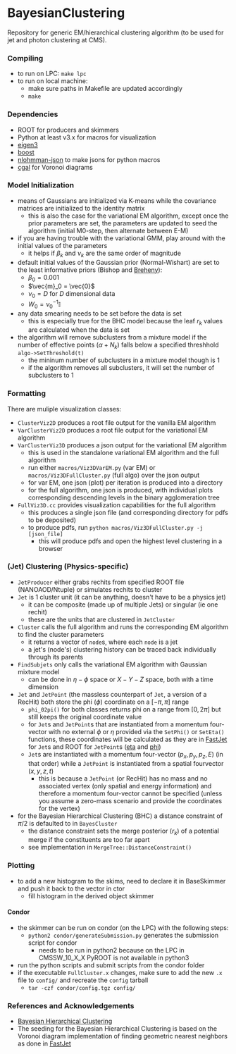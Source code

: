 # BayesianClustering
Repository for generic EM/hierarchical clustering algorithm (to be used for jet and photon clustering at CMS).

### Compiling
- to run on LPC: `make lpc`
- to run on local machine:
	- make sure paths in Makefile are updated accordingly
	- `make`

### Dependencies
- ROOT for producers and skimmers
- Python at least v3.x for macros for visualization
- [eigen3](https://eigen.tuxfamily.org/index.php?title=Main_Page)
- [boost](https://www.boost.org/doc/libs/1_82_0/libs/math/doc/html/special.html)
- [nlohmman-json](https://github.com/nlohmann/json) to make jsons for python macros
- [cgal](https://www.cgal.org/) for Voronoi diagrams

### Model Initialization
- means of Gaussians are initialized via K-means while the covariance matrices are initialized to the identity matrix
	- this is also the case for the variational EM algorithm, except once the prior parameters are set, the parameters are updated to seed the algorithm (initial M0-step, then alternate between E-M)
- if you are having trouble with the variational GMM, play around with the initial values of the parameters
	- it helps if $\beta_k$ and $\nu_k$ are the same order of magnitude 
- default initial values of the Gaussian prior (Normal-Wishart) are set to the least informative priors (Bishop and [Breheny](https://myweb.uiowa.edu/pbreheny/uk/teaching/701/notes/3-28.pdf)):
	- $\beta_0 = 0.001$
	- $\vec{m}_0 = \vec{0}$
	- $\nu_0 = D$  for $D$ dimensional data
	- $W_0 = \nu_0^{-1}\mathbb{I}$
- any data smearing needs to be set before the data is set
	- this is especially true for the BHC model because the leaf $r_k$ values are calculated when the data is set
- the algorithm will remove subclusters from a mixture model if the number of effective points ($\alpha + N_k$) falls below a specified threshhold `algo->SetThreshold(t)`
	- the mininum number of subclusters in a mixture model though is 1
	- if the algorithm removes all subclusters, it will set the number of subclusters to 1

### Formatting
There are muliple visualization classes:
- `ClusterViz2D` produces a root file output for the vanilla EM algorithm
- `VarClusterViz2D` produces a root file output for the variational EM algorithm
- `VarClusterViz3D` produces a json output for the variational EM algorithm
	- this is used in the standalone variational EM algorithm and the full algorithm
	- run either `macros/Viz3DVarEM.py` (var EM) or `macros/Viz3DFullCluster.py` (full algo) over the json output
	- for var EM, one json (plot) per iteration is produced into a directory
	- for the full algorithm, one json is produced, with individual plots corresponding descending levels in the binary agglomeration tree
- `FullViz3D.cc` provides visualization capabilities for the full algorithm
	- this produces a single json file (and corresponding directory for pdfs to be deposited)
	- to produce pdfs, run `python macros/Viz3DFullCluster.py -j [json_file]`
		- this will produce pdfs and open the highest level clustering in a browser

### (Jet) Clustering (Physics-specific)
- `JetProducer` either grabs rechits from specified ROOT file (NANOAOD/Ntuple) or simulates rechits to cluster
- `Jet` is 1 cluster unit (it can be anything, doesn't have to be a physics jet)
	- it can be composite (made up of multiple Jets) or singular (ie one rechit)
	- these are the units that are clustered in `JetCluster` 
- `Cluster` calls the full algorithm and runs the corresponding EM algorithm to find the cluster parameters
	- it returns a vector of `node`s, where each `node` is a jet
	- a jet's (node's) clustering history can be traced back individually through its parents
- `FindSubjets` only calls the variational EM algorithm with Gaussian mixture model
	- can be done in $\eta - \phi$ space or $X - Y - Z$ space, both with a time dimension
- `Jet` and `JetPoint` (the massless counterpart of `Jet`, a version of a RecHit) both store the phi ($\phi$) coordinate on a $[-\pi, \pi]$ range
	- `phi_02pi()` for both classes returns phi on a range from $[0, 2\pi]$ but still keeps the original coordinate value
	- for `Jet`s and `JetPoint`s that are instantiated from a momentum four-vector with no external $\phi$ or $\eta$ provided via the `SetPhi()` or `SetEta()` functions, these coordinates will be calculated as they are in [FastJet](https://fastjet.fr/repo/doxygen-3.4.2/PseudoJet_8cc_source.html) for `Jet`s and ROOT for `JetPoint`s ([eta](https://root.cern.ch/doc/master/eta_8h_source.html#l00048) and [phi](https://root.cern.ch/doc/master/GenVector_2Cartesian3D_8h_source.html#l00117))
	- `Jet`s are instantiated with a momentum four-vector $(p_x, p_y, p_z, E)$ (in that order) while a `JetPoint` is instantiated from a spatial fourvector $(x, y, z, t)$
		- this is because a `JetPoint` (or RecHit) has no mass and no associated vertex (only spatial and energy information) and therefore a momentum four-vector cannot be specified (unless you assume a zero-mass scenario and provide the coordinates for the vertex)
- for the Bayesian Hierarchical Clustering (BHC) a distance constraint of $\pi/2$ is defaulted to in `BayesCluster`
	- the distance constraint sets the merge posterior ($r_k$) of a potential merge if the constituents are too far apart
	- see implementation in `MergeTree::DistanceConstraint()`

### Plotting
- to add a new histogram to the skims, need to declare it in BaseSkimmer and push it back to the vector in ctor
	- fill histogram in the derived object skimmer
#### Condor
- the skimmer can be run on condor (on the LPC) with the following steps:
	- `python2 condor/generateSubmission.py` generates the submission script for condor
		- needs to be run in python2 because on the LPC in CMSSW_10_X_X PyROOT is not available in python3
- run the python scripts and submit scripts from the condor folder
- if the executable `FullCluster.x` changes, make sure to add the new `.x` file to `config/` and recreate the `config` tarball
	- `tar -czf condor/config.tgz config/`

### References and Acknowledgements
- [Bayesian Hierarchical Clustering](https://www2.stat.duke.edu/~kheller/bhcnew.pdf)
- The seeding for the Bayesian Hierarchical Clustering is based on the Voronoi diagram implementation of finding geometric nearest neighbors as done in [FastJet](https://arxiv.org/abs/1111.6097)
